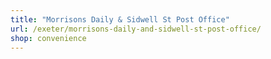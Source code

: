 ```yaml
---
title: "Morrisons Daily & Sidwell St Post Office"
url: /exeter/morrisons-daily-and-sidwell-st-post-office/
shop: convenience
---
```

